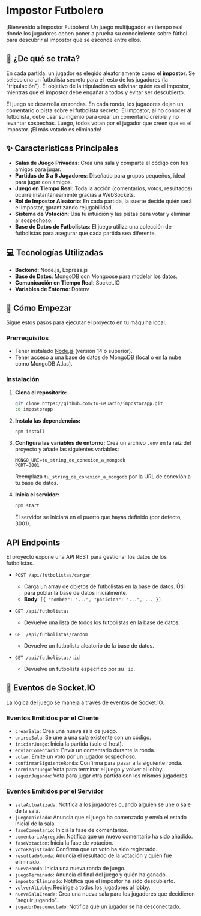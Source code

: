 # Impostor Futbolero

¡Bienvenido a Impostor Futbolero! Un juego multijugador en tiempo real donde los jugadores deben poner a prueba su conocimiento sobre fútbol para descubrir al impostor que se esconde entre ellos.

## 🤔 ¿De qué se trata?

En cada partida, un jugador es elegido aleatoriamente como el **impostor**. Se selecciona un futbolista secreto para el resto de los jugadores (la "tripulación"). El objetivo de la tripulación es adivinar quién es el impostor, mientras que el impostor debe engañar a todos y evitar ser descubierto.

El juego se desarrolla en rondas. En cada ronda, los jugadores dejan un comentario o pista sobre el futbolista secreto. El impostor, al no conocer al futbolista, debe usar su ingenio para crear un comentario creíble y no levantar sospechas. Luego, todos votan por el jugador que creen que es el impostor. ¡El más votado es eliminado!

## ✨ Características Principales

- **Salas de Juego Privadas**: Crea una sala y comparte el código con tus amigos para jugar.
- **Partidas de 3 a 6 Jugadores**: Diseñado para grupos pequeños, ideal para jugar con amigos.
- **Juego en Tiempo Real**: Toda la acción (comentarios, votos, resultados) ocurre instantáneamente gracias a WebSockets.
- **Rol de Impostor Aleatorio**: En cada partida, la suerte decide quién será el impostor, garantizando rejugabilidad.
- **Sistema de Votación**: Usa tu intuición y las pistas para votar y eliminar al sospechoso.
- **Base de Datos de Futbolistas**: El juego utiliza una colección de futbolistas para asegurar que cada partida sea diferente.

## 💻 Tecnologías Utilizadas

- **Backend**: Node.js, Express.js
- **Base de Datos**: MongoDB con Mongoose para modelar los datos.
- **Comunicación en Tiempo Real**: Socket.IO
- **Variables de Entorno**: Dotenv

## 🚀 Cómo Empezar

Sigue estos pasos para ejecutar el proyecto en tu máquina local.

### Prerrequisitos

- Tener instalado [Node.js](https://nodejs.org/) (versión 14 o superior).
- Tener acceso a una base de datos de MongoDB (local o en la nube como MongoDB Atlas).

### Instalación

1.  **Clona el repositorio:**
    ```bash
    git clone https://github.com/tu-usuario/impostorapp.git
    cd impostorapp
    ```

2.  **Instala las dependencias:**
    ```bash
    npm install
    ```

3.  **Configura las variables de entorno:**
    Crea un archivo `.env` en la raíz del proyecto y añade las siguientes variables:
    ```
    MONGO_URI=tu_string_de_conexion_a_mongodb
    PORT=3001
    ```
    Reemplaza `tu_string_de_conexion_a_mongodb` por la URL de conexión a tu base de datos.

4.  **Inicia el servidor:**
    ```bash
    npm start
    ```
    El servidor se iniciará en el puerto que hayas definido (por defecto, 3001).

##  API Endpoints

El proyecto expone una API REST para gestionar los datos de los futbolistas.

- `POST /api/futbolistas/cargar`
  - Carga un array de objetos de futbolistas en la base de datos. Útil para poblar la base de datos inicialmente.
  - **Body**: `[{ "nombre": "...", "posicion": "...", ... }]`

- `GET /api/futbolistas`
  - Devuelve una lista de todos los futbolistas en la base de datos.

- `GET /api/futbolistas/random`
  - Devuelve un futbolista aleatorio de la base de datos.

- `GET /api/futbolistas/:id`
  - Devuelve un futbolista específico por su `_id`.

## 🔌 Eventos de Socket.IO

La lógica del juego se maneja a través de eventos de Socket.IO.

### Eventos Emitidos por el Cliente

- `crearSala`: Crea una nueva sala de juego.
- `unirseSala`: Se une a una sala existente con un código.
- `iniciarJuego`: Inicia la partida (solo el host).
- `enviarComentario`: Envía un comentario durante la ronda.
- `votar`: Emite un voto por un jugador sospechoso.
- `confirmarSiguienteRonda`: Confirma para pasar a la siguiente ronda.
- `terminarJuego`: Vota para terminar el juego y volver al lobby.
- `seguirJugando`: Vota para jugar otra partida con los mismos jugadores.

### Eventos Emitidos por el Servidor

- `salaActualizada`: Notifica a los jugadores cuando alguien se une o sale de la sala.
- `juegoIniciado`: Anuncia que el juego ha comenzado y envía el estado inicial de la sala.
- `faseComentario`: Inicia la fase de comentarios.
- `comentarioAgregado`: Notifica que un nuevo comentario ha sido añadido.
- `faseVotacion`: Inicia la fase de votación.
- `votoRegistrado`: Confirma que un voto ha sido registrado.
- `resultadoRonda`: Anuncia el resultado de la votación y quién fue eliminado.
- `nuevaRonda`: Inicia una nueva ronda de juego.
- `juegoTerminado`: Anuncia el final del juego y quién ha ganado.
- `impostorEliminado`: Notifica que el impostor ha sido descubierto.
- `volverAlLobby`: Redirige a todos los jugadores al lobby.
- `nuevaSalaCreada`: Crea una nueva sala para los jugadores que decidieron "seguir jugando".
- `jugadorDesconectado`: Notifica que un jugador se ha desconectado.
